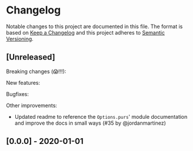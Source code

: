 # Changelog

Notable changes to this project are documented in this file. The format is based on [Keep a Changelog](https://keepachangelog.com/en/1.0.0/) and this project adheres to [Semantic Versioning](https://semver.org/spec/v2.0.0.html).

## [Unreleased]

Breaking changes (😱!!!):

New features:

Bugfixes:

Other improvements:
- Updated readme to reference the `Options.purs`' module documentation and improve the docs in small ways (#35 by @jordanmartinez)

## [0.0.0] - 2020-01-01

